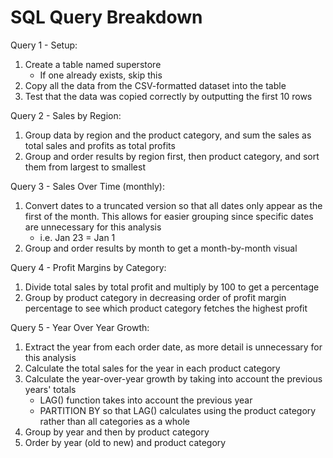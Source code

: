 # SQL Query Breakdown

Query 1 - Setup:
1. Create a table named superstore
    - If one already exists, skip this
2. Copy all the data from the CSV-formatted dataset into the table
3. Test that the data was copied correctly by outputting the first 10 rows

Query 2 - Sales by Region:
1. Group data by region and the product category, and sum the sales as total sales and profits as total profits
2. Group and order results by region first, then product category, and sort them from largest to smallest

Query 3 - Sales Over Time (monthly):
1. Convert dates to a truncated version so that all dates only appear as the first of the month. This allows for easier grouping since specific dates are unnecessary for this analysis
    - i.e. Jan 23 = Jan 1
2. Group and order results by month to get a month-by-month visual

Query 4 - Profit Margins by Category:
1. Divide total sales by total profit and multiply by 100 to get a percentage
2. Group by product category in decreasing order of profit margin percentage to see which product category fetches the highest profit

Query 5 - Year Over Year Growth:
1. Extract the year from each order date, as more detail is unnecessary for this analysis
2. Calculate the total sales for the year in each product category
3. Calculate the year-over-year growth by taking into account the previous years' totals
    - LAG() function takes into account the previous year
    - PARTITION BY so that LAG() calculates using the product category rather than all categories as a whole
4. Group by year and then by product category
5. Order by year (old to new) and product category

